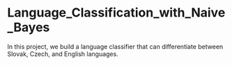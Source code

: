 # Language_Classification_with_Naive_Bayes
 In this project, we build a language classifier that can differentiate between Slovak, Czech, and English languages. 
